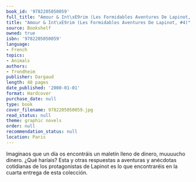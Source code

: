 ```yaml
---
book_id: '9782205050059'
full_title: "Amour & Int\xE9rim (Les Formidables Aventures De Lapinot, #4)"
title: "Amour & Int\xE9rim (Les Formidables Aventures De Lapinot, #4)"
source: Bookshelf
owned: true
isbn: '9782205050059'
language:
- French
topics:
- Animals
authors:
- Trondheim
publisher: Dargaud
length: 48 pages
date_published: '2000-01-01'
format: Hardcover
purchase_date: null
type: book
cover_filename: 9782205050059.jpg
read_status: null
theme: graphic novels
order: null
recommendation_status: null
location: Paris
---
```

Imaginaos que un día os encontráis un maletín lleno de dinero, muuuucho dinero.
¿Qué haríais?
Esta y otras respuestas a aventuras y anécdotas cotidianas de los protagonistas de Lapinot es lo que encontraréis en la cuarta entrega de esta colección.

